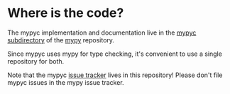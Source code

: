 # Where is the code?

The mypyc implementation and documentation live in the
[mypyc subdirectory](https://github.com/python/mypy/tree/master/mypyc) of
the [mypy](https://github.com/python/mypy) repository.

Since mypyc uses mypy for type checking, it's convenient to use a single
repository for both.

Note that the mypyc [issue tracker](https://github.com/mypyc/mypyc/issues) lives
in this repository! Please don't file mypyc issues in the mypy issue tracker.